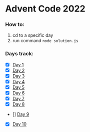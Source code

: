 # Advent Code 2022

### How to:
1. cd to a specific day
2. run command `node solution.js`

### Days track:

- [x] [Day 1](https://github.com/kkiaune/advent-of-code-2022/tree/main/day-1)
- [x] [Day 2](https://github.com/kkiaune/advent-of-code-2022/tree/main/day-2)
- [x] [Day 3](https://github.com/kkiaune/advent-of-code-2022/tree/main/day-3)
- [x] [Day 4](https://github.com/kkiaune/advent-of-code-2022/tree/main/day-4)
- [x] [Day 5](https://github.com/kkiaune/advent-of-code-2022/tree/main/day-5)
- [x] [Day 6](https://github.com/kkiaune/advent-of-code-2022/tree/main/day-6)
- [x] [Day 7](https://github.com/kkiaune/advent-of-code-2022/tree/main/day-7)
- [x] [Day 8](https://github.com/kkiaune/advent-of-code-2022/tree/main/day-8)
- [] [Day 9](https://github.com/kkiaune/advent-of-code-2022/tree/main/day-9)
- [x] [Day 10](https://github.com/kkiaune/advent-of-code-2022/tree/main/day-10)
